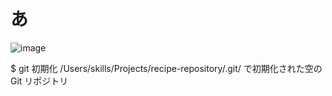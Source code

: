# あ 
![image](https://user-images.githubusercontent.com/106791616/183292814-0401836a-65f8-48aa-98f5-c730bf7c0d76.png)

$ git 初期化
/Users/skills/Projects/recipe-repository/.git/ で初期化された空の Git リポジトリ
```
